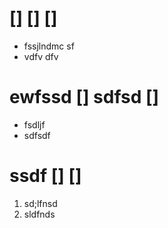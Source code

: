 # [] [] []

- fssjlndmc sf
- vdfv dfv

# ewfssd []  sdfsd [] 

- fsdljf 
- sdfsdf

# ssdf [] [] 

1. sd;lfnsd
2. sldfnds